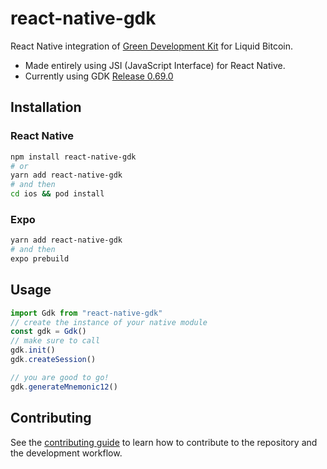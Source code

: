# react-native-gdk
React Native integration of [Green Development Kit](https://github.com/Blockstream/gdk) for Liquid Bitcoin.
* Made entirely using JSI (JavaScript Interface) for React Native.
* Currently using GDK [Release 0.69.0](https://github.com/Blockstream/gdk/releases/tag/release_0.69.0)

## Installation
<h3>
  React Native
</h3>

```bash
npm install react-native-gdk
# or
yarn add react-native-gdk
# and then
cd ios && pod install
```
<h3>
  Expo
</h3>

```bash
yarn add react-native-gdk
# and then
expo prebuild
```

## Usage


```js
import Gdk from "react-native-gdk"
// create the instance of your native module
const gdk = Gdk()
// make sure to call
gdk.init()
gdk.createSession()

// you are good to go!
gdk.generateMnemonic12()
```

## Contributing

See the [contributing guide](CONTRIBUTING.md) to learn how to contribute to the repository and the development workflow.
